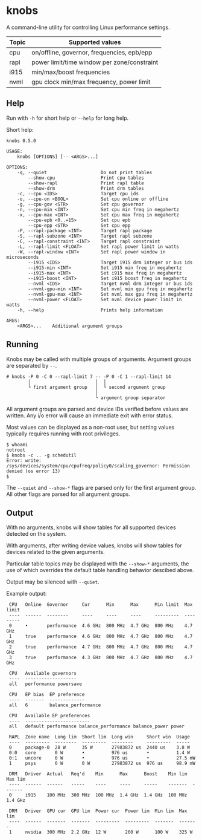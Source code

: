 # knobs

A command-line utility for controlling Linux performance settings.

| Topic        | Supported values                            |
| ------------ | ------------------------------------------- |
| cpu          | on/offline, governor, frequencies, epb/epp  |
| rapl         | power limit/time window per zone/constraint |
| i915         | min/max/boost frequencies                   |
| nvml         | gpu clock min/max frequency, power limit    |

## Help

Run with `-h` for short help or `--help` for long help.

Short help:
```
knobs 0.5.0

USAGE:
    knobs [OPTIONS] [-- <ARGS>...]

OPTIONS:
    -q, --quiet                    Do not print tables
        --show-cpu                 Print cpu tables
        --show-rapl                Print rapl table
        --show-drm                 Print drm tables
    -c, --cpu <IDS>                Target cpu ids
    -o, --cpu-on <BOOL>            Set cpu online or offline
    -g, --cpu-gov <STR>            Set cpu governor
    -n, --cpu-min <INT>            Set cpu min freq in megahertz
    -x, --cpu-max <INT>            Set cpu max freq in megahertz
        --cpu-epb <0..=15>         Set cpu epb
        --cpu-epp <STR>            Set cpu epp
    -P, --rapl-package <INT>       Target rapl package
    -S, --rapl-subzone <INT>       Target rapl subzone
    -C, --rapl-constraint <INT>    Target rapl constraint
    -L, --rapl-limit <FLOAT>       Set rapl power limit in watts
    -W, --rapl-window <INT>        Set rapl power window in microseconds
        --i915 <IDS>               Target i915 drm integer or bus ids
        --i915-min <INT>           Set i915 min freq in megahertz
        --i915-max <INT>           Set i915 max freq in megahertz
        --i915-boost <INT>         Set i915 boost freq in megahertz
        --nvml <IDS>               Target nvml drm integer or bus ids
        --nvml-gpu-min <INT>       Set nvml min gpu freq in megahertz
        --nvml-gpu-max <INT>       Set nvml max gpu freq in megahertz
        --nvml-power <FLOAT>       Set nvml device power limit in watts
    -h, --help                     Prints help information

ARGS:
    <ARGS>...    Additional argument groups
```

## Running

Knobs may be called with multiple groups of arguments. Argument groups
are separated by `--`.
```
# knobs -P 0 -C 0 --rapl-limit 7 -- -P 0 -C 1 --rapl-limit 14
        │                        │  │
        └ first argument group   │  └ second argument group
                                 │
                                 └ argument group separator
```
All argument groups are parsed and device IDs verified before values are
written. Any i/o error will cause an immediate exit with error status.

Most values can be displayed as a non-root user, but setting values
typically requires running with root privileges.

```
$ whoami
notroot
$ knobs -c .. -g schedutil
Error: write: /sys/devices/system/cpu/cpufreq/policy0/scaling_governor: Permission denied (os error 13)
$
```

The `--quiet` and `--show-*` flags are parsed only for the first argument group. All
other flags are parsed for all argument groups.

## Output

With no arguments, knobs will show tables for all supported devices detected on the system.

With arguments, after writing device values, knobs will show tables for devices related to
the given arguments.

Particular table topics may be displayed with the `--show-*` arguments, the use of which
overrides the default table handling behavior descibed above.

Output may be silenced with `--quiet`.

Example output:
```
 CPU   Online  Governor     Cur      Min      Max      Min limit  Max limit
 ----  ------  --------     ----     ----     ----     ---------  ---------
 0     •       performance  4.6 GHz  800 MHz  4.7 GHz  800 MHz    4.7 GHz
 1     true    performance  4.6 GHz  800 MHz  4.7 GHz  800 MHz    4.7 GHz
 2     true    performance  4.7 GHz  800 MHz  4.7 GHz  800 MHz    4.7 GHz
 3     true    performance  4.3 GHz  800 MHz  4.7 GHz  800 MHz    4.7 GHz

 CPU   Available governors
 ----  -------------------
 all   performance powersave

 CPU   EP bias  EP preference
 ----  -------  -------------
 all   6        balance_performance

 CPU   Available EP preferences
 ----  ------------------------
 all   default performance balance_performance balance_power power

 RAPL  Zone name  Long lim  Short lim  Long win     Short win  Usage
 ----  ---------  --------  ---------  --------     ---------  -----
 0     package-0  28 W      35 W       27983872 us  2440 us    3.8 W
 0:0   core       0 W       •          976 us       •          1.4 W
 0:1   uncore     0 W       •          976 us       •          27.5 mW
 1     psys       0 W       0 W        27983872 us  976 us     98.9 mW

 DRM   Driver  Actual   Req'd    Min      Max      Boost    Min lim  Max lim
 ----  ------  ------   -----    ----     ----     -----    -------  -------
 0     i915    100 MHz  300 MHz  100 MHz  1.4 GHz  1.4 GHz  100 MHz  1.4 GHz

 DRM   Driver  GPU cur  GPU lim  Power cur  Power lim  Min lim  Max lim
 ----  ------  -------  -------  ---------  ---------  -------  -------
 1     nvidia  300 MHz  2.2 GHz  12 W       260 W      100 W    325 W
 ```
